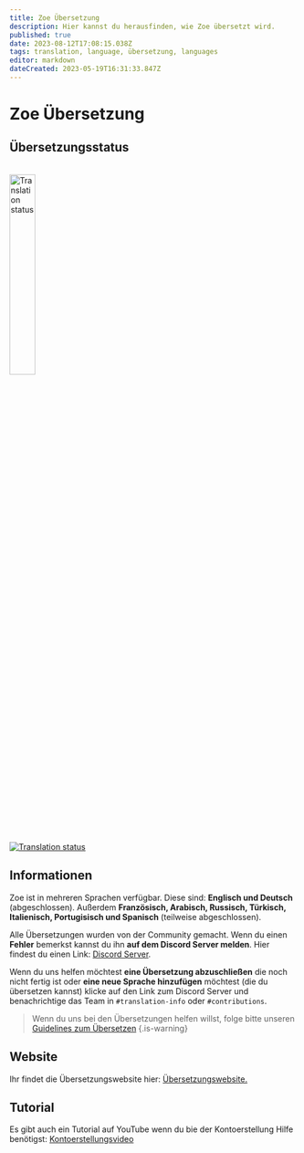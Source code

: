 ```yaml
---
title: Zoe Übersetzung
description: Hier kannst du herausfinden, wie Zoe übersetzt wird.
published: true
date: 2023-08-12T17:08:15.038Z
tags: translation, language, übersetzung, languages
editor: markdown
dateCreated: 2023-05-19T16:31:33.847Z
---
```


# Zoe Übersetzung
## Übersetzungsstatus
<br>

<a href="https://translate.zoe-discord-bot.ch/engage/zoe-discord-bot/">
<img src="https://translate.zoe-discord-bot.ch/widgets/zoe-discord-bot/-/zoe-discord-bot/287x66-black.png" alt="Translation status" width="30%" />
</a>

<br>

<a href="https://translate.zoe-discord-bot.ch/engage/zoe-discord-bot/">
<img src="https://translate.zoe-discord-bot.ch/widgets/zoe-discord-bot/-/zoe-discord-bot/multi-auto.svg" alt="Translation status" />
</a>

<br>

## Informationen
Zoe ist in mehreren Sprachen verfügbar. Diese sind: **Englisch und Deutsch** (abgeschlossen). Außerdem **Französisch, Arabisch, Russisch, Türkisch, Italienisch, Portugisisch und Spanisch** (teilweise abgeschlossen).

Alle Übersetzungen wurden von der Community gemacht. Wenn du einen **Fehler** bemerkst kannst du ihn **auf dem Discord Server melden**. Hier findest du einen Link: [Discord Server](https://discord.gg/k3SamTndZZ).

Wenn du uns helfen möchtest **eine Übersetzung abzuschließen** die noch nicht fertig ist oder **eine neue Sprache hinzufügen** möchtest (die du übersetzen kannst) klicke auf den Link zum Discord Server und benachrichtige das Team in `#translation-info` oder `#contributions`.
<p>

> Wenn du uns bei den Übersetzungen helfen willst, folge bitte unseren [Guidelines zum Übersetzen](/de/translation/guideline)
>{.is-warning}
<p>

## Website

Ihr findet die Übersetzungswebsite hier: [Übersetzungswebsite.](https://translate.zoe-discord-bot.ch/engage/zoe-discord-bot/)
<p>
  
## Tutorial

Es gibt auch ein Tutorial auf YouTube wenn du bie der Kontoerstellung Hilfe benötigst: [Kontoerstellungsvideo](https://youtu.be/t3AgkHMJLok)

  